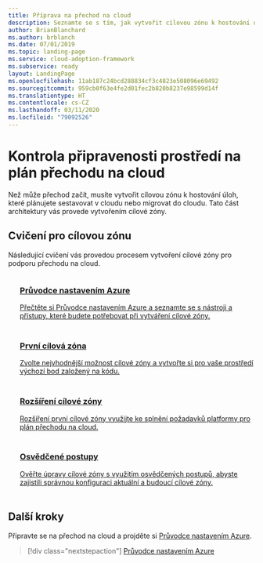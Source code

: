 ```yaml
---
title: Příprava na přechod na cloud
description: Seznamte se s tím, jak vytvořit cílovou zónu k hostování úloh, které plánujete sestavovat v cloudu nebo migrovat do cloudu.
author: BrianBlanchard
ms.author: brblanch
ms.date: 07/01/2019
ms.topic: landing-page
ms.service: cloud-adoption-framework
ms.subservice: ready
layout: LandingPage
ms.openlocfilehash: 11ab187c24bcd288834cf3c4823e508096e69492
ms.sourcegitcommit: 959cb0f63e4fe2d01fec2b820b8237e98599d14f
ms.translationtype: HT
ms.contentlocale: cs-CZ
ms.lasthandoff: 03/11/2020
ms.locfileid: "79092526"
---
```

<!-- markdownlint-disable MD026 -->

# <a name="ensure-the-environment-is-prepared-for-the-cloud-adoption-plan"></a>Kontrola připravenosti prostředí na plán přechodu na cloud

Než může přechod začít, musíte vytvořit cílovou zónu k hostování úloh, které plánujete sestavovat v cloudu nebo migrovat do cloudu. Tato část architektury vás provede vytvořením cílové zóny.

## <a name="landing-zone-exercises"></a>Cvičení pro cílovou zónu

Následující cvičení vás provedou procesem vytvoření cílové zóny pro podporu přechodu na cloud.

<!-- markdownlint-disable MD033 -->

<ul class="panelContent cardsF">
    <li style="display: flex; flex-direction: column;">
        <a href="./azure-setup-guide/index.md">
            <div class="cardSize">
                <div class="cardPadding" style="padding-bottom:10px;">
                    <div class="card" style="padding-bottom:10px;">
                        <div class="cardImageOuter">
                            <div class="cardImage">
                                <img alt="" src="../_images/icons/1.png" data-linktype="external">
                            </div>
                        </div>
                        <div class="cardText" style="padding-left:0px;">
                            <h3>Průvodce nastavením Azure</h3>
Přečtěte si Průvodce nastavením Azure a seznamte se s nástroji a přístupy, které budete potřebovat při vytváření cílové zóny.
                        </div>
                    </div>
                </div>
            </div>
        </a>
    </li>
    <li style="display: flex; flex-direction: column;">
        <a href="./landing-zone/first-landing-zone.md">
            <div class="cardSize">
                <div class="cardPadding" style="padding-bottom:10px;">
                    <div class="card" style="padding-bottom:10px;">
                        <div class="cardImageOuter">
                            <div class="cardImage">
                                <img alt="" src="../_images/icons/2.png" data-linktype="external">
                            </div>
                        </div>
                        <div class="cardText" style="padding-left:0px;">
                            <h3>První cílová zóna</h3>
Zvolte nejvhodnější možnost cílové zóny a vytvořte si pro vaše prostředí výchozí bod založený na kódu.
                        </div>
                    </div>
                </div>
            </div>
        </a>
    </li>
    <li style="display: flex; flex-direction: column;">
        <a href="./considerations/index.md">
            <div class="cardSize">
                <div class="cardPadding" style="padding-bottom:10px;">
                    <div class="card" style="padding-bottom:10px;">
                        <div class="cardImageOuter">
                            <div class="cardImage">
                                <img alt="" src="../_images/icons/3.png" data-linktype="external">
                            </div>
                        </div>
                        <div class="cardText" style="padding-left:0px;">
                            <h3>Rozšíření cílové zóny</h3>
Rozšíření první cílové zóny využijte ke splnění požadavků platformy pro plán přechodu na cloud.
                        </div>
                    </div>
                </div>
            </div>
        </a>
    </li>
    <li style="display: flex; flex-direction: column;">
        <a href="./azure-best-practices/index.md">
            <div class="cardSize">
                <div class="cardPadding" style="padding-bottom:10px;">
                    <div class="card" style="padding-bottom:10px;">
                        <div class="cardImageOuter">
                            <div class="cardImage">
                                <img alt="" src="../_images/icons/4.png" data-linktype="external">
                            </div>
                        </div>
                        <div class="cardText" style="padding-left:0px;">
                            <h3>Osvědčené postupy</h3>
Ověřte úpravy cílové zóny s využitím osvědčených postupů, abyste zajistili správnou konfiguraci aktuální a budoucí cílové zóny.
                        </div>
                    </div>
                </div>
            </div>
        </a>
    </li>
</ul>

<!-- markdownlint-enable MD033 -->

## <a name="next-steps"></a>Další kroky

Připravte se na přechod na cloud a projděte si [Průvodce nastavením Azure](./azure-setup-guide/index.md).

> [!div class="nextstepaction"]
> [Průvodce nastavením Azure](./azure-setup-guide/index.md)
